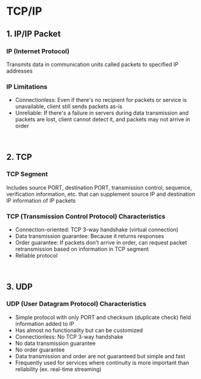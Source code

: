 # TCP/IP

## 1. IP/IP Packet

### IP (Internet Protocol)

Transmits data in communication units called packets to specified IP addresses

### IP Limitations

- Connectionless: Even if there's no recipient for packets or service is unavailable, client still sends packets as-is
- Unreliable: If there's a failure in servers during data transmission and packets are lost, client cannot detect it, and packets may not arrive in order

<br/>

## 2. TCP

### TCP Segment

Includes source PORT, destination PORT, transmission control, sequence, verification information, etc. that can supplement source IP and destination IP information of IP packets

### TCP (Transmission Control Protocol) Characteristics

- Connection-oriented: TCP 3-way handshake (virtual connection)
- Data transmission guarantee: Because it returns responses
- Order guarantee: If packets don't arrive in order, can request packet retransmission based on information in TCP segment
- Reliable protocol

<br/>

## 3. UDP

### UDP (User Datagram Protocol) Characteristics

- Simple protocol with only PORT and checksum (duplicate check) field information added to IP
- Has almost no functionality but can be customized
- Connectionless: No TCP 3-way handshake
- No data transmission guarantee
- No order guarantee
- Data transmission and order are not guaranteed but simple and fast
- Frequently used for services where continuity is more important than reliability (ex. real-time streaming)
